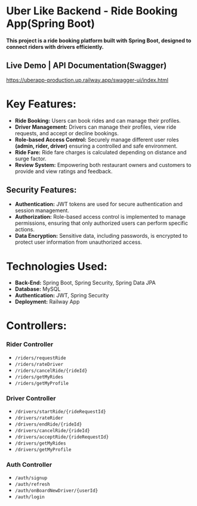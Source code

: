 # Uber Like Backend - Ride Booking App(Spring Boot)

#### This project is a ride booking platform built with Spring Boot, designed to connect riders with drivers efficiently.

## Live Demo | API Documentation(Swagger)
https://uberapp-production.up.railway.app/swagger-ui/index.html

# Key Features:

+ **Ride Booking:** Users can book rides and can manage their profiles. 
+ **Driver Management:** Drivers can manage their profiles, view ride requests, and accept or decline bookings.
+ **Role-based Access Control:** Securely manage different user roles **(admin, rider, driver)** ensuring a controlled and safe environment.
+ **Ride Fare:** Ride fare charges is calculated depending on distance and surge factor.
+ **Review System:** Empowering both restaurant owners and customers to provide and view ratings and feedback.

## Security Features:
+ **Authentication:** JWT tokens are used for secure authentication and session management.
+ **Authorization:** Role-based access control is implemented to manage permissions, ensuring that only authorized users can perform specific actions.
+ **Data Encryption:** Sensitive data, including passwords, is encrypted to protect user information from unauthorized access.

# Technologies Used:
+ **Back-End:** Spring Boot, Spring Security, Spring Data JPA
+ **Database:** MySQL
+ **Authentication:** JWT, Spring Security
+ **Deployment:** Railway App

# Controllers:
### Rider Controller
- `/riders/requestRide`
- `/riders/rateDriver`
- `/riders/cancelRide/{rideId}`
- `/riders/getMyRides`
- `/riders/getMyProfile`

### Driver Controller
- `/drivers/startRide/{rideRequestId}`
- `/drivers/rateRider`
- `/drivers/endRide/{rideId}`
- `/drivers/cancelRide/{rideId}`
- `/drivers/acceptRide/{rideRequestId}`
- `/drivers/getMyRides`
- `/drivers/getMyProfile`

### Auth Controller
- `/auth/signup`
- `/auth/refresh`
- `/auth/onBoardNewDriver/{userId}`
- `/auth/login`
